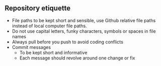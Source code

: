 ## Repository etiquette

- File paths to be kept short and sensible, use Github relative file paths instead of local computer file paths. 
- Do not use capital letters, funky characters, symbols or spaces in file names
- Always pull before you push to avoid coding conflicts
- Commit messages 
  - To be kept short and informative
  - Each message should revolve around one change or fix
